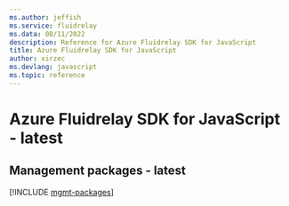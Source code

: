 ```yaml
---
ms.author: jeffish
ms.service: fluidrelay
ms.data: 08/11/2022
description: Reference for Azure Fluidrelay SDK for JavaScript
title: Azure Fluidrelay SDK for JavaScript
author: xirzec
ms.devlang: javascript
ms.topic: reference
---
```

# Azure Fluidrelay SDK for JavaScript - latest

## Management packages - latest
[!INCLUDE [mgmt-packages](fluidrelay-mgmt-index.md)]